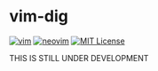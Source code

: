 
# vim-dig

[![vim](https://github.com/rbtnn/vim-dig/workflows/vim/badge.svg)](https://github.com/rbtnn/vim-dig/actions?query=workflow%3Avim)
[![neovim](https://github.com/rbtnn/vim-dig/workflows/neovim/badge.svg)](https://github.com/rbtnn/vim-dig/actions?query=workflow%3Aneovim)
[![MIT License](https://img.shields.io/badge/license-MIT-blue.svg)](LICENSE)

THIS IS STILL UNDER DEVELOPMENT
